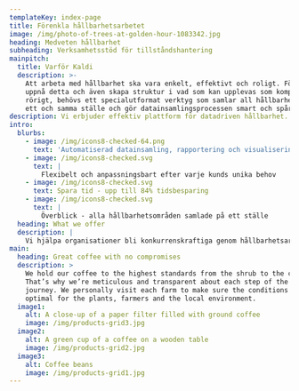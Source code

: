 ```yaml
---
templateKey: index-page
title: Förenkla hållbarhetsarbetet
image: /img/photo-of-trees-at-golden-hour-1083342.jpg
heading: Medveten hållbarhet
subheading: Verksamhetsstöd för tillståndshantering
mainpitch:
  title: Varför Kaldi
  description: >-
    Att arbeta med hållbarhet ska vara enkelt, effektivt och roligt. För att
    uppnå detta och även skapa struktur i vad som kan upplevas som komplext och
    rörigt, behövs ett specialutformat verktyg som samlar all hållbarhetsdata på
    ett och samma ställe och gör datainsamlingsprocessen smart och spårbar.
description: Vi erbjuder effektiv plattform för datadriven hållbarhet.
intro:
  blurbs:
    - image: /img/icons8-checked-64.png
      text: 'Automatiserad datainsamling, rapportering och visualisering'
    - image: /img/icons8-checked.svg
      text: |
        Flexibelt och anpassningsbart efter varje kunds unika behov
    - image: /img/icons8-checked.svg
      text: Spara tid - upp till 84% tidsbesparing
    - image: /img/icons8-checked.svg
      text: |
        Överblick - alla hållbarhetsområden samlade på ett ställe
  heading: What we offer
  description: |
    Vi hjälpa organisationer bli konkurrenskraftiga genom hållbarhetsarbete.
main:
  heading: Great coffee with no compromises
  description: >
    We hold our coffee to the highest standards from the shrub to the cup.
    That’s why we’re meticulous and transparent about each step of the coffee’s
    journey. We personally visit each farm to make sure the conditions are
    optimal for the plants, farmers and the local environment.
  image1:
    alt: A close-up of a paper filter filled with ground coffee
    image: /img/products-grid3.jpg
  image2:
    alt: A green cup of a coffee on a wooden table
    image: /img/products-grid2.jpg
  image3:
    alt: Coffee beans
    image: /img/products-grid1.jpg
---
```


